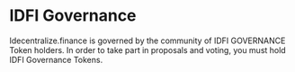 # IDFI Governance

Idecentralize.finance is governed by the community of IDFI GOVERNANCE Token holders. In order to take part in proposals and voting, you must hold IDFI Governance Tokens.&#x20;
